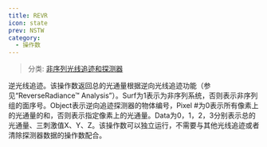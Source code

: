 ```yaml
---
title: REVR
icon: state
prev: NSTW
category:
  - 操作数
---
```


> 分类: [非序列光线追迹和探测器](/hb/operands/131/891/  "Zemax 操作数 非序列光线追迹和探测器")

逆光线追迹。该操作数返回总的光通量根据逆向光线追迹功能（参见“ReverseRadiance™ Analysis”）。Surf为1表示为非序列系统，否则表示非序列组的面序号。Object表示逆向追迹探测器的物体编号，Pixel #为0表示所有像素上的光通量的和，否则表示指定像素上的光通量。Data为0，1，2，3分别表示总的光通量、三刺激值X、Y、Z。该操作数可以独立运行，不需要与其他光线追迹或者清除探测器数据的操作数配合。